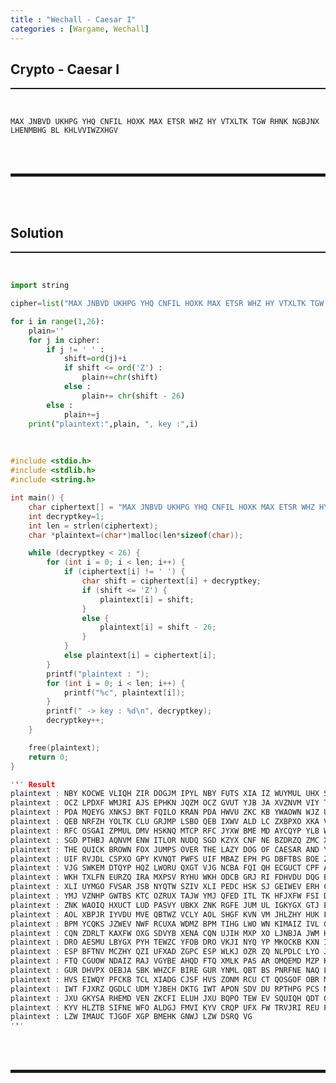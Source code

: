 ```yaml
---
title : "Wechall - Caesar I"
categories : [Wargame, Wechall]
---
```


## Crypto - Caesar I
<hr style="border-top: 1px solid;"><br>

```MAX JNBVD UKHPG YHQ CNFIL HOXK MAX ETSR WHZ HY VTXLTK TGW RHNK NGBJNX LHENMBHG BL KHLVVIWZXHGV```

<br><br>
<hr style="border: 2px solid;">
<br><br>

## Solution
<hr style="border-top: 1px solid;"><br>

```python
import string

cipher=list("MAX JNBVD UKHPG YHQ CNFIL HOXK MAX ETSR WHZ HY VTXLTK TGW RHNK NGBJNX LHENMBHG BL KHLVVIWZXHGV")

for i in range(1,26):
    plain=''
    for j in cipher:
        if j != ' ' :
            shift=ord(j)+i
            if shift <= ord('Z') :
                plain+=chr(shift)
            else :
                plain+= chr(shift - 26)
        else :
            plain+=j       
    print("plaintext:",plain, ", key :",i)
```

<br>

```c
#include <stdio.h>
#include <stdlib.h>
#include <string.h>

int main() {
	char ciphertext[] = "MAX JNBVD UKHPG YHQ CNFIL HOXK MAX ETSR WHZ HY VTXLTK TGW RHNK NGBJNX LHENMBHG BL KHLVVIWZXHGV";
	int decryptkey=1;
	int len = strlen(ciphertext);
	char *plaintext=(char*)malloc(len*sizeof(char));

	while (decryptkey < 26) {
		for (int i = 0; i < len; i++) {
			if (ciphertext[i] != ' ') {
				char shift = ciphertext[i] + decryptkey;
				if (shift <= 'Z') {
					plaintext[i] = shift;
				}
				else {
					plaintext[i] = shift - 26;
				}
			}
			else plaintext[i] = ciphertext[i];
		}
		printf("plaintext : ");
		for (int i = 0; i < len; i++) {
			printf("%c", plaintext[i]);
		}
		printf(" -> key : %d\n", decryptkey);
		decryptkey++;
	}

	free(plaintext);
	return 0;
}

''' Result
plaintext : NBY KOCWE VLIQH ZIR DOGJM IPYL NBY FUTS XIA IZ WUYMUL UHX SIOL OHCKOY MIFONCIH CM LIMWWJXAYIHW -> key : 1
plaintext : OCZ LPDXF WMJRI AJS EPHKN JQZM OCZ GVUT YJB JA XVZNVM VIY TJPM PIDLPZ NJGPODJI DN MJNXXKYBZJIX -> key : 2
plaintext : PDA MQEYG XNKSJ BKT FQILO KRAN PDA HWVU ZKC KB YWAOWN WJZ UKQN QJEMQA OKHQPEKJ EO NKOYYLZCAKJY -> key : 3
plaintext : QEB NRFZH YOLTK CLU GRJMP LSBO QEB IXWV ALD LC ZXBPXO XKA VLRO RKFNRB PLIRQFLK FP OLPZZMADBLKZ -> key : 4
plaintext : RFC OSGAI ZPMUL DMV HSKNQ MTCP RFC JYXW BME MD AYCQYP YLB WMSP SLGOSC QMJSRGML GQ PMQAANBECMLA -> key : 5
plaintext : SGD PTHBJ AQNVM ENW ITLOR NUDQ SGD KZYX CNF NE BZDRZQ ZMC XNTQ TMHPTD RNKTSHNM HR QNRBBOCFDNMB -> key : 6
plaintext : THE QUICK BROWN FOX JUMPS OVER THE LAZY DOG OF CAESAR AND YOUR UNIQUE SOLUTION IS ROSCCPDGEONC -> key : 7 <-- Here -->
plaintext : UIF RVJDL CSPXO GPY KVNQT PWFS UIF MBAZ EPH PG DBFTBS BOE ZPVS VOJRVF TPMVUJPO JT SPTDDQEHFPOD -> key : 8
plaintext : VJG SWKEM DTQYP HQZ LWORU QXGT VJG NCBA FQI QH ECGUCT CPF AQWT WPKSWG UQNWVKQP KU TQUEERFIGQPE -> key : 9
plaintext : WKH TXLFN EURZQ IRA MXPSV RYHU WKH ODCB GRJ RI FDHVDU DQG BRXU XQLTXH VROXWLRQ LV URVFFSGJHRQF -> key : 10
plaintext : XLI UYMGO FVSAR JSB NYQTW SZIV XLI PEDC HSK SJ GEIWEV ERH CSYV YRMUYI WSPYXMSR MW VSWGGTHKISRG -> key : 11
plaintext : YMJ VZNHP GWTBS KTC OZRUX TAJW YMJ QFED ITL TK HFJXFW FSI DTZW ZSNVZJ XTQZYNTS NX WTXHHUILJTSH -> key : 12
plaintext : ZNK WAOIQ HXUCT LUD PASVY UBKX ZNK RGFE JUM UL IGKYGX GTJ EUAX ATOWAK YURAZOUT OY XUYIIVJMKUTI -> key : 13
plaintext : AOL XBPJR IYVDU MVE QBTWZ VCLY AOL SHGF KVN VM JHLZHY HUK FVBY BUPXBL ZVSBAPVU PZ YVZJJWKNLVUJ -> key : 14
plaintext : BPM YCQKS JZWEV NWF RCUXA WDMZ BPM TIHG LWO WN KIMAIZ IVL GWCZ CVQYCM AWTCBQWV QA ZWAKKXLOMWVK -> key : 15
plaintext : CQN ZDRLT KAXFW OXG SDVYB XENA CQN UJIH MXP XO LJNBJA JWM HXDA DWRZDN BXUDCRXW RB AXBLLYMPNXWL -> key : 16
plaintext : DRO AESMU LBYGX PYH TEWZC YFOB DRO VKJI NYQ YP MKOCKB KXN IYEB EXSAEO CYVEDSYX SC BYCMMZNQOYXM -> key : 17
plaintext : ESP BFTNV MCZHY QZI UFXAD ZGPC ESP WLKJ OZR ZQ NLPDLC LYO JZFC FYTBFP DZWFETZY TD CZDNNAORPZYN -> key : 18
plaintext : FTQ CGUOW NDAIZ RAJ VGYBE AHQD FTQ XMLK PAS AR OMQEMD MZP KAGD GZUCGQ EAXGFUAZ UE DAEOOBPSQAZO -> key : 19
plaintext : GUR DHVPX OEBJA SBK WHZCF BIRE GUR YNML QBT BS PNRFNE NAQ LBHE HAVDHR FBYHGVBA VF EBFPPCQTRBAP -> key : 20
plaintext : HVS EIWQY PFCKB TCL XIADG CJSF HVS ZONM RCU CT QOSGOF OBR MCIF IBWEIS GCZIHWCB WG FCGQQDRUSCBQ -> key : 21
plaintext : IWT FJXRZ QGDLC UDM YJBEH DKTG IWT APON SDV DU RPTHPG PCS NDJG JCXFJT HDAJIXDC XH GDHRRESVTDCR -> key : 22
plaintext : JXU GKYSA RHEMD VEN ZKCFI ELUH JXU BQPO TEW EV SQUIQH QDT OEKH KDYGKU IEBKJYED YI HEISSFTWUEDS -> key : 23
plaintext : KYV HLZTB SIFNE WFO ALDGJ FMVI KYV CRQP UFX FW TRVJRI REU PFLI LEZHLV JFCLKZFE ZJ IFJTTGUXVFET -> key : 24
plaintext : LZW IMAUC TJGOF XGP BMEHK GNWJ LZW DSRQ VG
'''
```

<br><br>
<hr style="border: 2px solid;">
<br><br>
